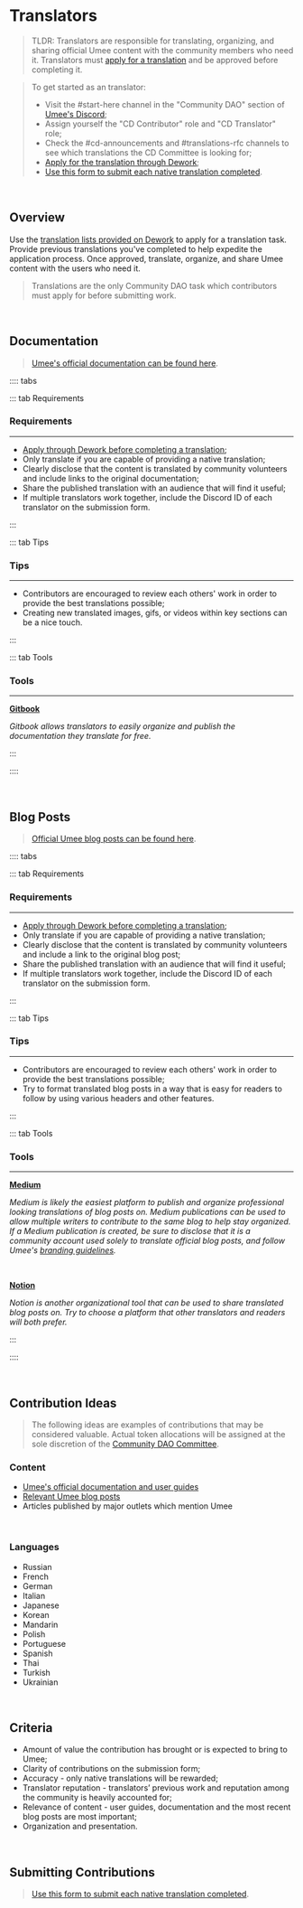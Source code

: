# Translators

> TLDR: Translators are responsible for translating, organizing, and sharing official Umee content with the community members who need it. Translators must [apply for a translation](https://app.dework.xyz/umee-community-dao/translations-42914/overview) and be approved before completing it.

> To get started as an translator:
> - Visit the #start-here channel in the "Community DAO" section of [Umee's Discord](https://discord.gg/umee);
> - Assign yourself the "CD Contributor" role and "CD Translator" role;
> - Check the #cd-announcements and #translations-rfc channels to see which translations the CD Committee is looking for;
> - [Apply for the translation through Dework](https://app.dework.xyz/umee-community-dao/translations-42914/overview);
> - [Use this form to submit each native translation completed](https://dyno.gg/form/a16fa490).

<br>

## Overview

Use the [translation lists provided on Dework](https://app.dework.xyz/umee-community-dao/translations-42914/overview) to apply for a translation task. Provide previous translations you've completed to help expedite the application process. Once approved, translate, organize, and share Umee content with the users who need it.

> Translations are the only Community DAO task which contributors must apply for before submitting work. 

<br>

## Documentation

> [Umee's official documentation can be found here](https://umeeversity.umee.cc/).

:::: tabs

::: tab Requirements

### Requirements

****

- [Apply through Dework before completing a translation](https://app.dework.xyz/umee-community-dao/translations-42914/overview);
- Only translate if you are capable of providing a native translation;
- Clearly disclose that the content is translated by community volunteers and include links to the original documentation;
- Share the published translation with an audience that will find it useful;
- If multiple translators work together, include the Discord ID of each translator on the submission form.

:::

::: tab Tips

### Tips

****

- Contributors are encouraged to review each others' work in order to provide the best translations possible;
- Creating new translated images, gifs, or videos within key sections can be a nice touch.

:::

::: tab Tools

### Tools

***

**[Gitbook](https://www.gitbook.com/)**

_Gitbook allows translators to easily organize and publish the documentation they translate for free._

:::

::::

<br>

## Blog Posts

> [Official Umee blog posts can be found here](https://umee.cc/blog/).

:::: tabs

::: tab Requirements

### Requirements

****

- [Apply through Dework before completing a translation](https://app.dework.xyz/umee-community-dao/translations-42914/overview);
- Only translate if you are capable of providing a native translation;
- Clearly disclose that the content is translated by community volunteers and include a link to the original blog post;
- Share the published translation with an audience that will find it useful;
- If multiple translators work together, include the Discord ID of each translator on the submission form.

:::

::: tab Tips

### Tips

****

- Contributors are encouraged to review each others' work in order to provide the best translations possible;
- Try to format translated blog posts in a way that is easy for readers to follow by using various headers and other features.

:::

::: tab Tools

### Tools

****

**[Medium](https://medium.com/)**

_Medium is likely the easiest platform to publish and organize professional looking translations of blog posts on. Medium publications can be used to allow multiple writers to contribute to the same blog to help stay organized. If a Medium publication is created, be sure to disclose that it is a community account used solely to translate official blog posts, and follow Umee's [branding guidelines](https://umee.cc/brand/)._

<br>

**[Notion](https://www.notion.so/product)**

_Notion is another organizational tool that can be used to share translated blog posts on. Try to choose a platform that other translators and readers will both prefer._

:::

::::

<br>

## Contribution Ideas

> The following ideas are examples of contributions that may be considered valuable. Actual token allocations will be assigned at the sole discretion of the [Community DAO Committee](/governance/community-dao/overview.html#the-committee).

### Content

- [Umee's official documentation and user guides](https://umeeversity.umee.cc/)
- [Relevant Umee blog posts](https://umee.cc/blog/)
- Articles published by major outlets which mention Umee

<br>

### Languages

- Russian
- French
- German
- Italian
- Japanese
- Korean
- Mandarin
- Polish
- Portuguese
- Spanish
- Thai
- Turkish
- Ukrainian

<br>

## Criteria

- Amount of value the contribution has brought or is expected to bring to Umee; 
- Clarity of contributions on the submission form;
- Accuracy - only native translations will be rewarded; 
- Translator reputation - translators’ previous work and reputation among the community is heavily accounted for; 
- Relevance of content - user guides, documentation and the most recent blog posts are most important; 
- Organization and presentation.

<br>

## Submitting Contributions

> [Use this form to submit each native translation completed](https://dyno.gg/form/a16fa490).